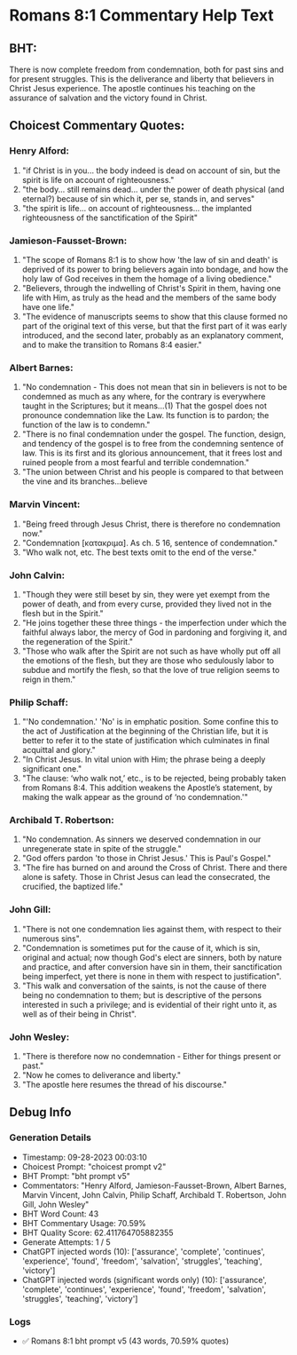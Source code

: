 # Romans 8:1 Commentary Help Text

## BHT:
There is now complete freedom from condemnation, both for past sins and for present struggles. This is the deliverance and liberty that believers in Christ Jesus experience. The apostle continues his teaching on the assurance of salvation and the victory found in Christ.

## Choicest Commentary Quotes:
### Henry Alford:
1. "if Christ is in you... the body indeed is dead on account of sin, but the spirit is life on account of righteousness."
2. "the body... still remains dead... under the power of death physical (and eternal?) because of sin which it, per se, stands in, and serves"
3. "the spirit is life... on account of righteousness... the implanted righteousness of the sanctification of the Spirit"

### Jamieson-Fausset-Brown:
1. "The scope of Romans 8:1 is to show how 'the law of sin and death' is deprived of its power to bring believers again into bondage, and how the holy law of God receives in them the homage of a living obedience."
2. "Believers, through the indwelling of Christ's Spirit in them, having one life with Him, as truly as the head and the members of the same body have one life."
3. "The evidence of manuscripts seems to show that this clause formed no part of the original text of this verse, but that the first part of it was early introduced, and the second later, probably as an explanatory comment, and to make the transition to Romans 8:4 easier."

### Albert Barnes:
1. "No condemnation - This does not mean that sin in believers is not to be condemned as much as any where, for the contrary is everywhere taught in the Scriptures; but it means...(1) That the gospel does not pronounce condemnation like the Law. Its function is to pardon; the function of the law is to condemn."
2. "There is no final condemnation under the gospel. The function, design, and tendency of the gospel is to free from the condemning sentence of law. This is its first and its glorious announcement, that it frees lost and ruined people from a most fearful and terrible condemnation."
3. "The union between Christ and his people is compared to that between the vine and its branches...believe

### Marvin Vincent:
1. "Being freed through Jesus Christ, there is therefore no condemnation now."
2. "Condemnation [κατακριμα]. As ch. 5 16, sentence of condemnation."
3. "Who walk not, etc. The best texts omit to the end of the verse."

### John Calvin:
1. "Though they were still beset by sin, they were yet exempt from the power of death, and from every curse, provided they lived not in the flesh but in the Spirit."
2. "He joins together these three things - the imperfection under which the faithful always labor, the mercy of God in pardoning and forgiving it, and the regeneration of the Spirit."
3. "Those who walk after the Spirit are not such as have wholly put off all the emotions of the flesh, but they are those who sedulously labor to subdue and mortify the flesh, so that the love of true religion seems to reign in them."

### Philip Schaff:
1. "'No condemnation.' 'No' is in emphatic position. Some confine this to the act of Justification at the beginning of the Christian life, but it is better to refer it to the state of justification which culminates in final acquittal and glory."
2. "In Christ Jesus. In vital union with Him; the phrase being a deeply significant one."
3. "The clause: ‘who walk not,’ etc., is to be rejected, being probably taken from Romans 8:4. This addition weakens the Apostle’s statement, by making the walk appear as the ground of ‘no condemnation.'"

### Archibald T. Robertson:
1. "No condemnation. As sinners we deserved condemnation in our unregenerate state in spite of the struggle."
2. "God offers pardon 'to those in Christ Jesus.' This is Paul's Gospel."
3. "The fire has burned on and around the Cross of Christ. There and there alone is safety. Those in Christ Jesus can lead the consecrated, the crucified, the baptized life."

### John Gill:
1. "There is not one condemnation lies against them, with respect to their numerous sins".
2. "Condemnation is sometimes put for the cause of it, which is sin, original and actual; now though God's elect are sinners, both by nature and practice, and after conversion have sin in them, their sanctification being imperfect, yet there is none in them with respect to justification".
3. "This walk and conversation of the saints, is not the cause of there being no condemnation to them; but is descriptive of the persons interested in such a privilege; and is evidential of their right unto it, as well as of their being in Christ".

### John Wesley:
1. "There is therefore now no condemnation - Either for things present or past."
2. "Now he comes to deliverance and liberty."
3. "The apostle here resumes the thread of his discourse."


## Debug Info
### Generation Details
- Timestamp: 09-28-2023 00:03:10
- Choicest Prompt: "choicest prompt v2"
- BHT Prompt: "bht prompt v5"
- Commentators: "Henry Alford, Jamieson-Fausset-Brown, Albert Barnes, Marvin Vincent, John Calvin, Philip Schaff, Archibald T. Robertson, John Gill, John Wesley"
- BHT Word Count: 43
- BHT Commentary Usage: 70.59%
- BHT Quality Score: 62.411764705882355
- Generate Attempts: 1 / 5
- ChatGPT injected words (10):
	['assurance', 'complete', 'continues', 'experience', 'found', 'freedom', 'salvation', 'struggles', 'teaching', 'victory']
- ChatGPT injected words (significant words only) (10):
	['assurance', 'complete', 'continues', 'experience', 'found', 'freedom', 'salvation', 'struggles', 'teaching', 'victory']

### Logs
- ✅ Romans 8:1 bht prompt v5 (43 words, 70.59% quotes)